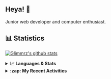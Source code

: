 ## Heya! 👋

Junior web developer and computer enthusiast.

## 📊 Statistics

[![Glimmrz's github stats](https://github-readme-stats.vercel.app/api?username=glimmrz&theme=dark&count_private=true)](https://github.com/anuraghazra/github-readme-stats)

<details>
  <summary><strong>📈 Languages & Stats</strong></summary>
  <img src="https://github-readme-stats.vercel.app/api?username=bunningss&show_icons=true&theme=dark&hide_border=true"
       alt="Tayef's GitHub stats" />
  <img src="https://github-readme-stats.vercel.app/api/top-langs/?username=bunningss&show_icons=true&theme=dark&hide_border=true&layout=compact&langs_count=10"
       alt="Tayef's Top GitHub Languages" />
</details>

<details>
<summary><strong> :zap: My Recent Activities </strong></summary>

<!-- ACTIVITY-LIST:START -->
- [glimmrz pushed to master in glimmrz/ilham](https://github.com/glimmrz/ilham/compare/8f070a41b4...5a45f50d7a)
- [glimmrz created a branch master in glimmrz/ilham](https://github.com/glimmrz/ilham/compare/master)
- [glimmrz created a repository glimmrz/ilham](https://github.com/glimmrz/ilham//)
- [glimmrz created a branch master in glimmrz/ilham](https://github.com/glimmrz/ilham/compare/master)
- [glimmrz created a repository glimmrz/ilham](https://github.com/glimmrz/ilham//)
<!-- ACTIVITY-LIST:END -->

</details>
